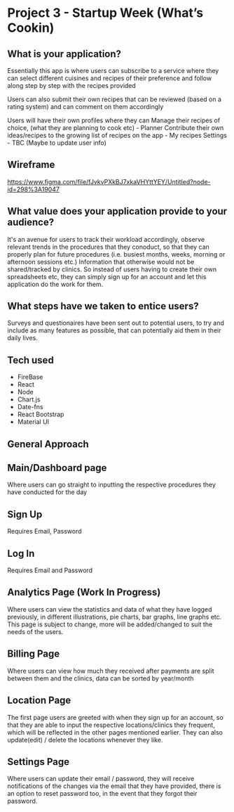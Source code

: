 # Project 3 - Startup Week (What’s Cookin)

## What is your application? 

Essentially this app is where users can subscribe to a service where they can select different cuisines and recipes of their preference and follow along step by step with the recipes provided 

Users can also submit their own recipes that can be reviewed (based on a rating system) and can comment on them accordingly

Users will have their own profiles where they can 
Manage their recipes of choice, (what they are planning to cook etc) - Planner
Contribute their own ideas/recipes to the growing list of recipes on the app - My recipes
Settings - TBC (Maybe to update user info)

## Wireframe
https://www.figma.com/file/fJvkvPXkBJ7xkaVHYttYEY/Untitled?node-id=298%3A19047

## What value does your application provide to your audience?
It's an avenue for users to track their workload accordingly, observe relevant trends in the procedures that they conoduct, so that they can properly plan for future procedures (i.e. busiest months, weeks, morning or afternoon sessions etc.) Information that otherwise would not be shared/tracked by clinics. So instead of users having to create their own spreadsheets etc, they can simply sign up for an account and let this application do the work for them.
 
## What steps have we taken to entice users?
Surveys and questionaires have been sent out to potential users, to try and include as many features as possible, that can potentially aid them in their daily lives. 
 
## Tech used
* FireBase
* React
* Node
* Chart.js
* Date-fns
* React Bootstrap
* Material UI
 
## General Approach
## Main/Dashboard page
Where users can go straight to inputting the respective procedures they have conducted for the day
 
## Sign Up
Requires Email, Password
 
## Log In
Requires Email and Password

## Analytics Page (Work In Progress)
Where users can view the statistics and data of what they have logged previously, in different illustrations, pie charts, bar graphs, line graphs etc. This page is subject to change, more will be added/changed to suit the needs of the users.
 
## Billing Page
Where users can view how much they received after payments are split between them and the clinics, data can be sorted by year/month
 
## Location Page
The first page users are greeted with when they sign up for an account, so that they are able to input the respective locations/clinics they frequent, which will be reflected in the other pages mentioned earlier. They can also update(edit) / delete the locations whenever they like.
 
## Settings Page
Where users can update their email / password, they will receive notifications of the changes via the email that they have provided, there is an option to reset password too, in the event that they forgot their password.

